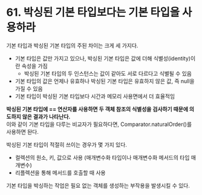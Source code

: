 # 61. 박싱된 기본 타입보다는 기본 타입을 사용하라

기본 타입과 박싱된 기본 타입의 주된 차이는 크게 세 가지다.

- 기본 타입은 값만 가지고 있으나, 박싱된 기본 타입은 값에 더해 식별성(identity)이란 속성을 가짐
    - 박싱된 기본 타입의 두 인스턴스는 값이 같아도 서로 다르다고 식별될 수 있음
- 기본 타입의 값은 언제나 유효하나 박싱된 기본 타입은 유효하지 않은 값, 즉 null을 가질 수 있음
- 기본 타입이 박싱된 기본 타입보다 시간과 메모리 사용면에서 더 효율적임

**박싱된 기본 타입에 == 연산자를 사용하면 두 객체 참조의 식별성을 검사하기 때문에 의도하지 않은 결과가 나타난다.**  
이와 같이 기본 타입을 다루는 비교자가 필요하다면, Comparator.naturalOrder()를 사용하면 돤다.

박싱된 기본 타입이 적절히 쓰이는 경우가 몇 가지 있다.

- 컬렉션의 원소, 키, 값으로 사용 (매개변수화 타입이나 매개변수화 메서드의 타입 매개변수)
- 리플렉션을 통해 메서드를 호출할 때 사용

기본 타입을 박싱하는 작업은 필요 없는 객체를 생성하는 부작용을 발생시킬 수 있다.